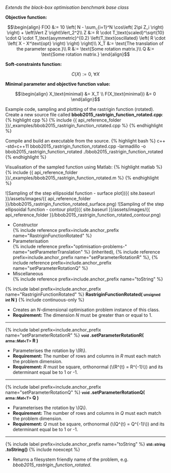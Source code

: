 *Extends the black-box optimisation benchmark base class*

**Objective function:**

$$\begin{align}
F(X) &:= 10 \left( N - \sum_{i=1}^N \cos\left( 2\pi Z_i \right) \right) + \left\Vert Z \right\Vert_2^2\\
Z &:= R \cdot T_\text{scaled}^\sqrt{10} \cdot Q \cdot T_\text{asymmetric}^{0.2} \left(T_\text{oscillated} \left( R \cdot \left( X - X^\text{opt} \right) \right) \right)\\
X_T &:= \text{The translation of the parameter space.}\\
R &:= \text{Some rotation matrix.}\\
Q &:= \text{Some rotation matrix.}
\end{align}$$

**Soft-constraints function:**

$$C(X) := 0, \ \forall X$$

**Minimal parameter and objective function value:**

$$\begin{align}
X_\text{minimal} &= X_T \\
F(X_\text{minimal}) &= 0
\end{align}$$

Example code, sampling and plotting of the rastrigin function (rotated).
Create a new source file called **bbob2015_rastrigin_function_rotated.cpp**:
{% highlight cpp %}
{% include {{ api_reference_folder }}/_examples/bbob2015_rastrigin_function_rotated.cpp %}
{% endhighlight %}

Compile and build an executable from the source.
{% highlight bash %}
c++ -std=c++11 bbob2015_rastrigin_function_rotated.cpp -larmadillo -o bbob2015_rastrigin_function_rotated
./bbob2015_rastrigin_function_rotated
{% endhighlight %}

Visualisation of the sampled function using Matlab:
{% highlight matlab %}
{% include {{ api_reference_folder }}/_examples/bbob2015_rastrigin_function_rotated.m %}
{% endhighlight %}

![Sampling of the step ellipsoidal function - surface plot]({{ site.baseurl }}/assets/images/{{ api_reference_folder }}/bbob2015_rastrigin_function_rotated_surface.png)
![Sampling of the step ellipsoidal function - contour plot]({{ site.baseurl }}/assets/images/{{ api_reference_folder }}/bbob2015_rastrigin_function_rotated_contour.png)

- Constructor<br>
  {% include reference prefix=include.anchor_prefix name="RastriginFunctionRotated" %}
- Parameterisation<br>
  {% include reference prefix="optimisation-problems-" name="setParameterTranslation" %} (inherited), {% include reference prefix=include.anchor_prefix name="setParameterRotationR" %}, {% include reference prefix=include.anchor_prefix name="setParameterRotationQ" %}
- Miscellaneous<br>
  {% include reference prefix=include.anchor_prefix name="toString" %}

{% include label prefix=include.anchor_prefix name="RastriginFunctionRotated" %}
**RastriginFunctionRotated( <small>unsigned int</small> N )** {% include continuous-only %}

- Creates an *N*-dimensional optimisation problem instance of this class.
- **Requirement:** The dimension *N* must be greater than or equal to 1.

---
{% include label prefix=include.anchor_prefix name="setParameterRotationR" %}
**<small>void</small> .setParameterRotationR( <small>arma::Mat&lt;T&gt;</small> R )**

- Parameterises the rotation by \\(R\\).
- **Requirement:** The number of rows and columns in *R* must each match the problem dimension.
- **Requirement:** *R* must be square, orthonormal (\\(R^{t} = R^{-1}\\)) and its determinant equal be to 1 or -1.

---
{% include label prefix=include.anchor_prefix name="setParameterRotationQ" %}
**<small>void</small> .setParameterRotationQ( <small>arma::Mat&lt;T&gt;</small> Q )**

- Parameterises the rotation by \\(Q\\).
- **Requirement:** The number of rows and columns in *Q* must each match the problem dimension.
- **Requirement:** *Q* must be square, orthonormal (\\(Q^{t} = Q^{-1}\\)) and its determinant equal be to 1 or -1.

---
{% include label prefix=include.anchor_prefix name="toString" %}
**<small>std::string</small> .toString()** {% include noexcept %}

- Returns a filesystem friendly name of the problem, e.g. *bbob2015_rastrigin_function_rotated*.
